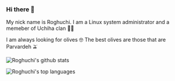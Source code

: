 ### Hi there 👋



My nick name is Roghuchi. I am a Linux system administrator and a memeber of Uchiha clan 🔺🔻

I am always looking for olives 🤓 The best olives are those that are Parvardeh 🫒


![Roghuchi's github stats](https://github-readme-stats.vercel.app/api?username=roghuchi&theme=merko&layout=compact)

![Roghuchi's top languages](https://github-readme-stats.vercel.app/api/top-langs/?username=roghuchi&layout=compact&theme=merko)
